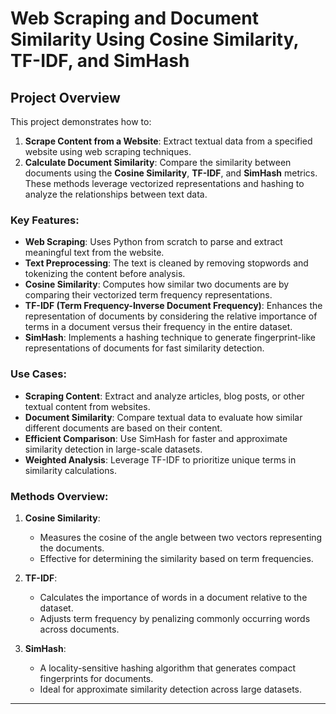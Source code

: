 # Web Scraping and Document Similarity Using Cosine Similarity, TF-IDF, and SimHash

## Project Overview

This project demonstrates how to:

1. **Scrape Content from a Website**: Extract textual data from a specified website using web scraping techniques.
2. **Calculate Document Similarity**: Compare the similarity between documents using the **Cosine Similarity**, **TF-IDF**, and **SimHash** metrics. These methods leverage vectorized representations and hashing to analyze the relationships between text data.

### Key Features:

* **Web Scraping**: Uses Python from scratch to parse and extract meaningful text from the website.
* **Text Preprocessing**: The text is cleaned by removing stopwords and tokenizing the content before analysis.
* **Cosine Similarity**: Computes how similar two documents are by comparing their vectorized term frequency representations.
* **TF-IDF (Term Frequency-Inverse Document Frequency)**: Enhances the representation of documents by considering the relative importance of terms in a document versus their frequency in the entire dataset.
* **SimHash**: Implements a hashing technique to generate fingerprint-like representations of documents for fast similarity detection.

### Use Cases:

* **Scraping Content**: Extract and analyze articles, blog posts, or other textual content from websites.
* **Document Similarity**: Compare textual data to evaluate how similar different documents are based on their content.
* **Efficient Comparison**: Use SimHash for faster and approximate similarity detection in large-scale datasets.
* **Weighted Analysis**: Leverage TF-IDF to prioritize unique terms in similarity calculations.

### Methods Overview:

1. **Cosine Similarity**:
   - Measures the cosine of the angle between two vectors representing the documents.
   - Effective for determining the similarity based on term frequencies.

2. **TF-IDF**:
   - Calculates the importance of words in a document relative to the dataset.
   - Adjusts term frequency by penalizing commonly occurring words across documents.

3. **SimHash**:
   - A locality-sensitive hashing algorithm that generates compact fingerprints for documents.
   - Ideal for approximate similarity detection across large datasets.

---
